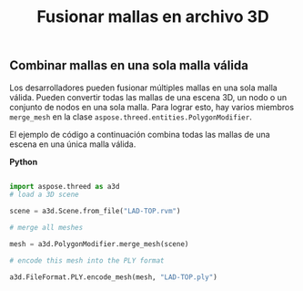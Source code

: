 ﻿---
title: Fusionar mallas en archivo 3D
type: docs
weight: 90
url: /es/python-net/merge-meshes-in-3d-file/
description: Los desarrolladores pueden fusionar múltiples mallas en una sola malla válida. Pueden convertir todas las mallas de una escena 3D, un nodo o un conjunto de nodos en una sola malla. Para conseguirlo, hay tres miembros MergeMesh en la clase Aspose.ThreeD. Entidades. PolygonModificer.
---
## **Combinar mallas en una sola malla válida**
Los desarrolladores pueden fusionar múltiples mallas en una sola malla válida. Pueden convertir todas las mallas de una escena 3D, un nodo o un conjunto de nodos en una sola malla. Para lograr esto, hay varios miembros `merge_mesh` en la clase `aspose.threed.entities.PolygonModifier`.

El ejemplo de código a continuación combina todas las mallas de una escena en una única malla válida.

**Python**

```py

import aspose.threed as a3d
# load a 3D scene

scene = a3d.Scene.from_file("LAD-TOP.rvm")

# merge all meshes

mesh = a3d.PolygonModifier.merge_mesh(scene)

# encode this mesh into the PLY format

a3d.FileFormat.PLY.encode_mesh(mesh, "LAD-TOP.ply")

```
